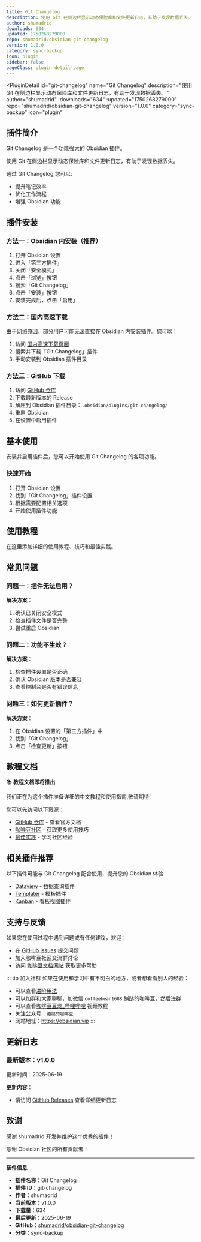 ```yaml
---
title: Git Changelog
description: 使用 Git 在侧边栏显示动态保险库和文件更新日志，有助于发现数据丢失。
author: shumadrid
downloads: 634
updated: 1750268279000
repo: shumadrid/obsidian-git-changelog
version: 1.0.0
category: sync-backup
icon: plugin
sidebar: false
pageClass: plugin-detail-page
---
```


<PluginDetail
  id="git-changelog"
  name="Git Changelog"
  description="使用 Git 在侧边栏显示动态保险库和文件更新日志，有助于发现数据丢失。"
  author="shumadrid"
  :downloads="634"
  :updated="1750268279000"
  repo="shumadrid/obsidian-git-changelog"
  version="1.0.0"
  category="sync-backup"
  icon="plugin"
>

<!-- AUTO_GENERATED_START -->
## 插件简介

Git Changelog 是一个功能强大的 Obsidian 插件。

使用 Git 在侧边栏显示动态保险库和文件更新日志，有助于发现数据丢失。

通过 Git Changelog,您可以:

- 提升笔记效率
- 优化工作流程
- 增强 Obsidian 功能

<!-- AUTO_GENERATED_END -->

<!-- AUTO_GENERATED_START -->
## 插件安装

### 方法一：Obsidian 内安装（推荐）

1. 打开 Obsidian 设置
2. 进入「第三方插件」
3. 关闭「安全模式」
4. 点击「浏览」按钮
5. 搜索「Git Changelog」
6. 点击「安装」按钮
7. 安装完成后，点击「启用」

### 方法二：国内高速下载

由于网络原因，部分用户可能无法直接在 Obsidian 内安装插件。您可以：

1. 访问 [国内高速下载页面](/zh/documentation/obsidian-plugins-download.html)
2. 搜索并下载「Git Changelog」插件
3. 手动安装到 Obsidian 插件目录

### 方法三：GitHub 下载

1. 访问 [GitHub 仓库](https://github.com/shumadrid/obsidian-git-changelog)
2. 下载最新版本的 Release
3. 解压到 Obsidian 插件目录：`.obsidian/plugins/git-changelog/`
4. 重启 Obsidian
5. 在设置中启用插件

## 基本使用

安装并启用插件后，您可以开始使用 Git Changelog 的各项功能。

### 快速开始

1. 打开 Obsidian 设置
2. 找到「Git Changelog」插件设置
3. 根据需要配置相关选项
4. 开始使用插件功能

<!-- AUTO_GENERATED_END -->

<!-- CUSTOM_CONTENT_START:tutorial -->
## 使用教程

在这里添加详细的使用教程、技巧和最佳实践。

<!-- CUSTOM_CONTENT_END:tutorial -->

<!-- SHARED_CONTENT_START -->
## 常见问题

### 问题一：插件无法启用？

**解决方案**：
1. 确认已关闭安全模式
2. 检查插件文件是否完整
3. 尝试重启 Obsidian

### 问题二：功能不生效？

**解决方案**：
1. 检查插件设置是否正确
2. 确认 Obsidian 版本是否兼容
3. 查看控制台是否有错误信息

### 问题三：如何更新插件？

**解决方案**：
1. 在 Obsidian 设置的「第三方插件」中
2. 找到「Git Changelog」
3. 点击「检查更新」按钮

## 教程文档

📚 **教程文档即将推出**

我们正在为这个插件准备详细的中文教程和使用指南,敬请期待!

您可以先访问以下资源：
- [GitHub 仓库](https://github.com/shumadrid/obsidian-git-changelog) - 查看官方文档
- [咖啡豆社区](/zh/bases/) - 获取更多使用技巧
- [最佳实践](/zh/best-practices/) - 学习社区经验

## 相关插件推荐

以下插件可能与 Git Changelog 配合使用，提升您的 Obsidian 体验：

- [Dataview](/zh/plugins/dataview.html) - 数据查询插件
- [Templater](/zh/plugins/templater-obsidian.html) - 模板插件
- [Kanban](/zh/plugins/obsidian-kanban.html) - 看板视图插件

## 支持与反馈

如果您在使用过程中遇到问题或有任何建议，欢迎：

- 在 [GitHub Issues](https://github.com/shumadrid/obsidian-git-changelog/issues) 提交问题
- 加入咖啡豆社区交流群讨论
- 访问 [咖啡豆文档网站](https://obsidian.vip) 获取更多帮助

::: tip 加入社群
如果在使用和学习中有不明白的地方，或者想看看别人的经验：
- 可以查看[进阶用法](/zh/advanced)
- 可以加群和大家聊聊，加微信 `coffeebean1688` 蹦跶的咖啡豆，然后进群
- 可以查看[咖啡豆豆龙_哔哩哔哩](https://space.bilibili.com/618777356) 视频教程
- 关注公众号：`蹦跶的咖啡豆`
- 网站地址：https://obsidian.vip
:::
<!-- SHARED_CONTENT_END -->

<!-- AUTO_GENERATED_START -->
## 更新日志

### 最新版本：v1.0.0

更新时间：2025-06-19

**更新内容**：
- 请访问 [GitHub Releases](https://github.com/shumadrid/obsidian-git-changelog/releases) 查看详细更新日志

## 致谢

感谢 shumadrid 开发并维护这个优秀的插件！

感谢 Obsidian 社区的所有贡献者！

---

**插件信息**
- **插件名称**：Git Changelog
- **插件 ID**：git-changelog
- **作者**：shumadrid
- **当前版本**：v1.0.0
- **下载量**：634
- **最后更新**：2025-06-19
- **GitHub**：[shumadrid/obsidian-git-changelog](https://github.com/shumadrid/obsidian-git-changelog)
- **分类**：sync-backup
<!-- AUTO_GENERATED_END -->

</PluginDetail>

